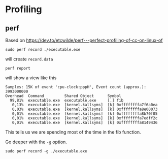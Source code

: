 # Profiling

## perf
Based on https://dev.to/etcwilde/perf---perfect-profiling-of-cc-on-linux-of

```
sudo perf record ./executable.exe
```
will create `record.data`
```
perf report
```
will show a view like this

```
Samples: 15K of event 'cpu-clock:pppH', Event count (approx.): 3993000000
Overhead  Command         Shared Object      Symbol
  99,81%  executable.exe  executable.exe     [.] fib
   0,13%  executable.exe  [kernel.kallsyms]  [k] 0xffffffffa7f6a0ea
   0,03%  executable.exe  [kernel.kallsyms]  [k] 0xffffffffa8e00073
   0,01%  executable.exe  [kernel.kallsyms]  [k] 0xffffffffa8b70f05
   0,01%  executable.exe  [kernel.kallsyms]  [k] 0xffffffffa7edff2c
   0,01%  executable.exe  [kernel.kallsyms]  [k] 0xffffffffa8149436
```

This tells us we are spending most of the time in the fib function.

Go deeper with the `-g` option.
```
sudo perf record -g ./executable.exe
```
